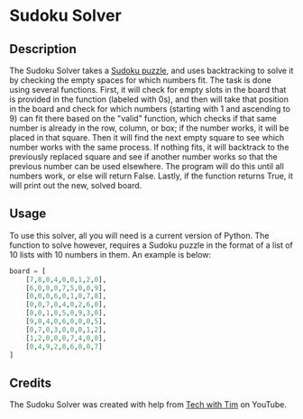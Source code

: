 # Sudoku Solver


## Description

The Sudoku Solver takes a [Sudoku puzzle](https://en.wikipedia.org/wiki/Sudoku), and uses backtracking to solve it by checking the empty spaces for which numbers fit. The task is done using several functions. First, it will check for empty slots in the board that is provided in the function (labeled with 0s), and then will take that position in the board and check for which numbers (starting with 1 and ascending to 9) can fit there based on the "valid" function, which checks if that same number is already in the row, column, or box; if the number works, it will be placed in that square. Then it will find the next empty square to see which number works with the same process. If nothing fits, it will backtrack to the previously replaced square and see if another number works so that the previous number can be used elsewhere. The program will do this until all numbers work, or else will return False. Lastly, if the function returns True, it will print out the new, solved board.

## Usage

To use this solver, all you will need is a current version of Python. The function to solve however, requires a Sudoku puzzle in the format of a list of 10 lists with 10 numbers in them. An example is below:

```python
board = [
    [7,8,0,4,0,0,1,2,0],
    [6,0,0,0,7,5,0,0,9],
    [0,0,0,6,0,1,0,7,8],
    [0,0,7,0,4,0,2,6,0],
    [0,0,1,0,5,0,9,3,0],
    [9,0,4,0,6,0,0,0,5],
    [0,7,0,3,0,0,0,1,2],
    [1,2,0,0,0,7,4,0,0],
    [0,4,9,2,0,6,0,0,7]
]
```

## Credits

The Sudoku Solver was created with help from [Tech with Tim](https://www.youtube.com/channel/UC4JX40jDee_tINbkjycV4Sg) on YouTube.
